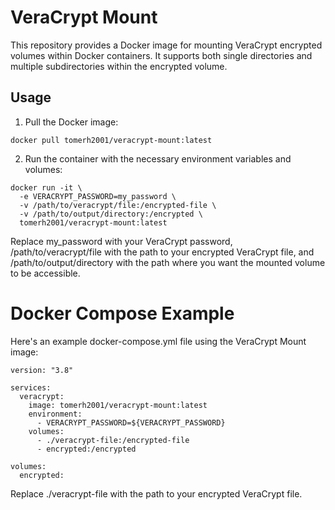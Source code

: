 # VeraCrypt Mount
This repository provides a Docker image for mounting VeraCrypt encrypted volumes within Docker containers. It supports both single directories and multiple subdirectories within the encrypted volume.

## Usage
1. Pull the Docker image:

```
docker pull tomerh2001/veracrypt-mount:latest
```

2. Run the container with the necessary environment variables and volumes:
```
docker run -it \
  -e VERACRYPT_PASSWORD=my_password \
  -v /path/to/veracrypt/file:/encrypted-file \
  -v /path/to/output/directory:/encrypted \
  tomerh2001/veracrypt-mount:latest
```

Replace my_password with your VeraCrypt password, /path/to/veracrypt/file with the path to your encrypted VeraCrypt file, and /path/to/output/directory with the path where you want the mounted volume to be accessible.

# Docker Compose Example
Here's an example docker-compose.yml file using the VeraCrypt Mount image:

```
version: "3.8"

services:
  veracrypt:
    image: tomerh2001/veracrypt-mount:latest
    environment:
      - VERACRYPT_PASSWORD=${VERACRYPT_PASSWORD}
    volumes:
      - ./veracrypt-file:/encrypted-file
      - encrypted:/encrypted

volumes:
  encrypted:
```

Replace ./veracrypt-file with the path to your encrypted VeraCrypt file.
